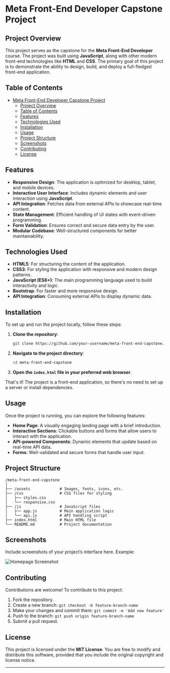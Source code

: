
# Meta Front-End Developer Capstone Project

## Project Overview

This project serves as the capstone for the **Meta Front-End Developer** course. The project was built using **JavaScript**, along with other modern front-end technologies like **HTML** and **CSS**. The primary goal of this project is to demonstrate the ability to design, build, and deploy a full-fledged front-end application.

## Table of Contents
- [Meta Front-End Developer Capstone Project](#meta-front-end-developer-capstone-project)
  - [Project Overview](#project-overview)
  - [Table of Contents](#table-of-contents)
  - [Features](#features)
  - [Technologies Used](#technologies-used)
  - [Installation](#installation)
  - [Usage](#usage)
  - [Project Structure](#project-structure)
  - [Screenshots](#screenshots)
  - [Contributing](#contributing)
  - [License](#license)

## Features

- **Responsive Design**: The application is optimized for desktop, tablet, and mobile devices.
- **Interactive User Interface**: Includes dynamic elements and user interaction using **JavaScript**.
- **API Integration**: Fetches data from external APIs to showcase real-time content.
- **State Management**: Efficient handling of UI states with event-driven programming.
- **Form Validation**: Ensures correct and secure data entry by the user.
- **Modular Codebase**: Well-structured components for better maintainability.

## Technologies Used

- **HTML5**: For structuring the content of the application.
- **CSS3**: For styling the application with responsive and modern design patterns.
- **JavaScript (ES6+)**: The main programming language used to build interactivity and logic.
- **Bootstrap**: For faster and more responsive design.
- **API Integration**: Consuming external APIs to display dynamic data.

## Installation

To set up and run the project locally, follow these steps:

1. **Clone the repository**:

    ```bash
    git clone https://github.com/your-username/meta-front-end-capstone.git
    ```

2. **Navigate to the project directory**:

    ```bash
    cd meta-front-end-capstone
    ```

3. **Open the `index.html` file in your preferred web browser**.

That's it! The project is a front-end application, so there's no need to set up a server or install dependencies.

## Usage

Once the project is running, you can explore the following features:

- **Home Page**: A visually engaging landing page with a brief introduction.
- **Interactive Sections**: Clickable buttons and forms that allow users to interact with the application.
- **API-powered Components**: Dynamic elements that update based on real-time API data.
- **Forms**: Well-validated and secure forms that handle user input.

## Project Structure

```
/meta-front-end-capstone
│
├── /assets             # Images, fonts, icons, etc.
├── /css                # CSS files for styling
│   ├── styles.css
│   └── responsive.css
├── /js                 # JavaScript files
│   ├── app.js          # Main application logic
│   └── api.js          # API handling script
├── index.html          # Main HTML file
└── README.md           # Project documentation
```

## Screenshots

Include screenshots of your project’s interface here. Example:

![Homepage Screenshot](assets/homepage-screenshot.png)


## Contributing

Contributions are welcome! To contribute to this project:

1. Fork the repository.
2. Create a new branch: `git checkout -b feature-branch-name`
3. Make your changes and commit them: `git commit -m 'Add new feature'`
4. Push to the branch: `git push origin feature-branch-name`
5. Submit a pull request.

## License

This project is licensed under the **MIT License**. You are free to modify and distribute this software, provided that you include the original copyright and license notice.

---
